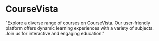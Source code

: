 # CourseVista
"Explore a diverse range of courses on CourseVista. Our user-friendly platform offers dynamic learning experiences with a variety of subjects. Join us for interactive and engaging education."
